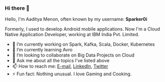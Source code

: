 ### Hi there 👋

<!--
**Sparker0i/Sparker0i** is a ✨ _special_ ✨ repository because its `README.md` (this file) appears on your GitHub profile.

Here are some ideas to get you started:

- 🔭 I’m currently working on ...
- 🌱 I’m currently learning ...
- 👯 I’m looking to collaborate on ...
- 🤔 I’m looking for help with ...
- 💬 Ask me about ...
- 📫 How to reach me: ...
- 😄 Pronouns: ...
- ⚡ Fun fact: ...
-->

Hello, I'm Aaditya Menon, often known by my username: **Sparker0i**

Formerly, I used to develop Android mobile applications. Now I'm a Cloud Native Application Developer, working at IBM India Pvt. Limited.

- 🔭 I’m currently working on Spark, Kafka, Scala, Docker, Kubernetes
- 🌱 I’m currently learning Avro
- 👯 I’m looking to collaborate on Big Data Projects on Cloud
- 💬 Ask me about all the topics I've listed above
- 📫 How to reach me: [E-mail](mailto:sparker0i@hey.com), [LinkedIn](https://www.linkedin.com/in/sparker0i), [Twitter](https://twitter.com/Sparker0i)
- ⚡ Fun fact: Nothing unusual. I love Gaming and Cooking.
